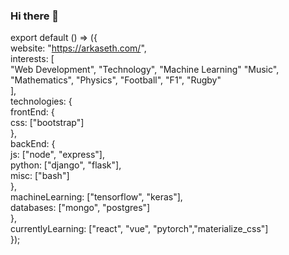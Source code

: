 ### Hi there 👋

<!--
**arkaseth/arkaseth** is a ✨ _special_ ✨ repository because its `README.md` (this file) appears on your GitHub profile.

Here are some ideas to get you started:

- 🔭 I’m currently working on ...
- 🌱 I’m currently learning ...
- 👯 I’m looking to collaborate on ...
- 🤔 I’m looking for help with ...
- 💬 Ask me about ...
- 📫 How to reach me: ...
- 😄 Pronouns: ...
- ⚡ Fun fact: ...
-->

export default () => ({  
  website: "https://arkaseth.com/",  
  interests: [  
    "Web Development", "Technology", "Machine Learning" "Music",  
    "Mathematics", "Physics", "Football", "F1", "Rugby"  
  ],  
  technologies: {  
    frontEnd: {  
      css: ["bootstrap"]  
    },  
    backEnd: {  
      js: ["node", "express"],  
      python: ["django", "flask"],  
      misc: ["bash"]  
    },  
    machineLearning: ["tensorflow", "keras"],  
    databases: ["mongo", "postgres"]  
  },  
  currentlyLearning: ["react", "vue", "pytorch","materialize_css"]  
});  
